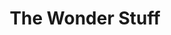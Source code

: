 ---
title: "The Wonder Stuff"
summary: "The Wonder Stuff are a band originally based in Stourbridge, West Midlands, in the Black Country, UK. Members: Martin Gilks, Miles Hunt, Malc Treece & Rob Jones"
image: "the-wonder-stuff.jpg"
apple_music_artist_url: "https://music.apple.com/gb/artist/the-wonder-stuff/13129677"
---